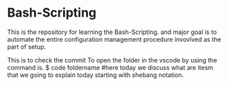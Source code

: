 # Bash-Scripting
This is the repository for learning the Bash-Scripting. and major goal is to automate the entire configuration management procedure  invovlved as the part of setup.

This is to check the commit
To open the folder in the vscode by using the command is.
$ code foldername
#here today we discuss what are itesm that we going to explain today starting with shebang notation.